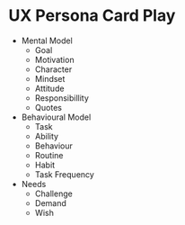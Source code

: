 # UX Persona Card Play

* Mental Model
  * Goal
  * Motivation
  * Character
  * Mindset
  * Attitude
  * Responsibillity
  * Quotes
* Behavioural Model
  * Task
  * Ability
  * Behaviour
  * Routine
  * Habit
  * Task Frequency
* Needs
  * Challenge
  * Demand
  * Wish

